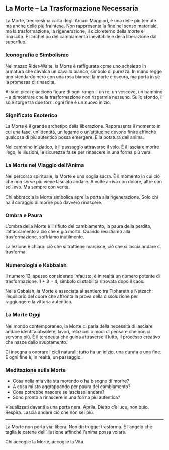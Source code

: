## La Morte – La Trasformazione Necessaria

La Morte, tredicesima carta degli Arcani Maggiori, è una delle più temute ma anche delle più fraintese. Non rappresenta la fine nel senso materiale, ma la trasformazione, la rigenerazione, il ciclo eterno della morte e rinascita. È l’archetipo del cambiamento inevitabile e della liberazione dal superfluo.

### Iconografia e Simbolismo

Nel mazzo Rider-Waite, la Morte è raffigurata come uno scheletro in armatura che cavalca un cavallo bianco, simbolo di purezza. In mano regge uno stendardo nero con una rosa bianca: la morte è oscura, ma porta in sé la promessa di rinascita.

Ai suoi piedi giacciono figure di ogni rango – un re, un vescovo, un bambino – a dimostrare che la trasformazione non risparmia nessuno. Sullo sfondo, il sole sorge tra due torri: ogni fine è un nuovo inizio.

### Significato Esoterico

La Morte è il grande archetipo della liberazione. Rappresenta il momento in cui una fase, un'identità, un legame o un’attitudine devono finire affinché qualcosa di più autentico possa emergere. È la potatura dell’anima.

Nel cammino iniziatico, è il passaggio attraverso il velo. È il lasciare morire l’ego, le illusioni, le sicurezze false per rinascere in una forma più vera.

### La Morte nel Viaggio dell’Anima

Nel percorso spirituale, la Morte è una soglia sacra. È il momento in cui ciò che non serve più viene lasciato andare. A volte arriva con dolore, altre con sollievo. Ma sempre con verità.

Chi abbraccia la Morte simbolica apre la porta alla rigenerazione. Solo chi ha il coraggio di morire può davvero rinascere.

### Ombra e Paura

L’ombra della Morte è il rifiuto del cambiamento, la paura della perdita, l’attaccamento a ciò che è già morto. Quando resistiamo alla trasformazione, soffriamo inutilmente.

La lezione è chiara: ciò che si trattiene marcisce, ciò che si lascia andare si trasforma.

### Numerologia e Kabbalah

Il numero 13, spesso considerato infausto, è in realtà un numero potente di trasformazione. 1 + 3 = 4, simbolo di stabilità ritrovata dopo il caos.

Nella Qabalah, la Morte è associata al sentiero tra Tiphareth e Netzach: l’equilibrio del cuore che affronta la prova della dissoluzione per raggiungere la vittoria autentica.

### La Morte Oggi

Nel mondo contemporaneo, la Morte ci parla della necessità di lasciare andare identità obsolete, lavori, relazioni o modi di pensare che non ci servono più. È il terapeuta che guida attraverso il lutto, il processo creativo che nasce dallo svuotamento.

Ci insegna a onorare i cicli naturali: tutto ha un inizio, una durata e una fine. E ogni fine è, in realtà, un passaggio.

### Meditazione sulla Morte

- Cosa nella mia vita sta morendo o ha bisogno di morire?
- A cosa mi sto aggrappando per paura del cambiamento?
- Cosa potrebbe nascere se lasciassi andare?
- Sono pronto a rinascere in una forma più autentica?

Visualizzati davanti a una porta nera. Aprila. Dietro c’è luce, non buio. Respira. Lascia andare ciò che non sei più.

---

La Morte non porta via: libera. Non distrugge: trasforma. È l’angelo che taglia le catene dell’illusione affinché l’anima possa volare.

Chi accoglie la Morte, accoglie la Vita.